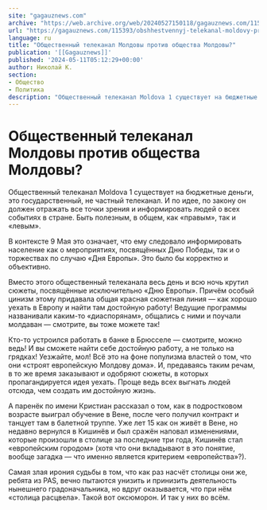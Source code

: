 ```yaml
---
site: "gagauznews.com"
archive: "https://web.archive.org/web/20240527150118/gagauznews.com/115393/obshhestvennyj-telekanal-moldovy-protiv-obshhestva-moldovy.html"
url: "https://gagauznews.com/115393/obshhestvennyj-telekanal-moldovy-protiv-obshhestva-moldovy.html"
language: ru
title: "Общественный телеканал Молдовы против общества Молдовы?"
publication: '[[Gagauznews]]'
published: '2024-05-11T05:12:29+00:00'
author: Николай К.
section:
- Общество
- Политика
description: "Общественный телеканал Moldova 1 существует на бюджетные деньги, это государственный, не частный телеканал. И по идее, по закону он должен отражать все точки зрения и информировать людей о всех событиях в стране. Быть полезным, в общем, как «правым», так и «левым». В контексте 9 Мая это означает, что ему следовало информировать население как о мероприятиях, посвящённых Дню Победы, так и о торжествах по случаю «Дня Европы». Это было бы корректно и объективно. Вместо этого общественный телеканала весь день и всю ночь крутил сюжеты, посвящённые исключительно «Дню Европы». Причём особый цинизм этому придавала общая красная сюжетная линия — как хорошо уехать […]"
---
```


# Общественный телеканал Молдовы против общества Молдовы?

Общественный телеканал Moldova 1 существует на бюджетные деньги, это государственный, не частный телеканал. И по идее, по закону он должен отражать все точки зрения и информировать людей о всех событиях в стране. Быть полезным, в общем, как «правым», так и «левым».

В контексте 9 Мая это означает, что ему следовало информировать население как о мероприятиях, посвящённых Дню Победы, так и о торжествах по случаю «Дня Европы». Это было бы корректно и объективно.

Вместо этого общественный телеканала весь день и всю ночь крутил сюжеты, посвящённые исключительно «Дню Европы». Причём особый цинизм этому придавала общая красная сюжетная линия — как хорошо уехать в Европу и найти там достойную работу! Ведущие программы названивали каким-то «диаспорянам», общались с ними и поучали молдаван — смотрите, вы тоже можете так!

Кто-то устроился работать в банке в Брюсселе — смотрите, можно ведь! И вы сможете найти себе достойную работу, а не только на грядках! Уезжайте, мол! Всё это на фоне популизма властей о том, что они «строят европейскую Молдову дома». И, предаваясь таким речам, в то же время заказывают и одобряют сюжеты, в которых пропагандируется идея уехать. Проще ведь всех выгнать людей отсюда, чем создать им достойную жизнь.

А паренёк по имени Кристиан рассказал о том, как в подростковом возрасте выиграл обучение в Вене, после чего получил контракт и танцует там в балетной труппе. Уже лет 15 как он живёт в Вене, но недавно вернулся в Кишинёв и был сражён наповал изменениями, которые произошли в столице за последние три года, Кишинёв стал «европейским городом» (хотя что они вкладывают в это понятие, вообще загадка — что именно является критерием «европейства»?).

Самая злая ирония судьбы в том, что как раз насчёт столицы они же, ребята из PAS, вечно пытаются унизить и принизить деятельность нынешнего градоначальника, но вдруг оказывается, что при нём «столица расцвела». Такой вот оксюморон. И так у них во всём.